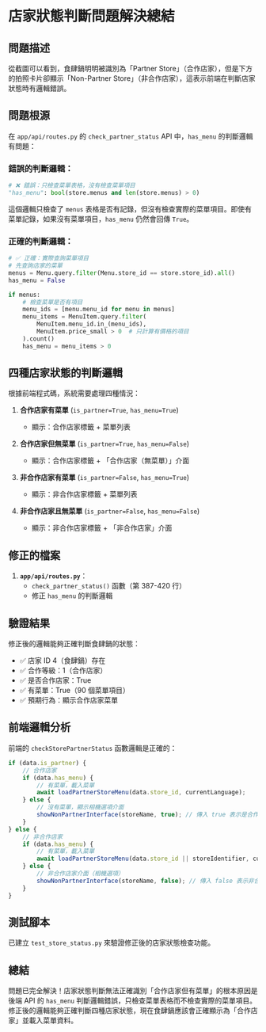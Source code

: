 # 店家狀態判斷問題解決總結

## 問題描述
從截圖可以看到，食肆鍋明明被識別為「Partner Store」（合作店家），但是下方的拍照卡片卻顯示「Non-Partner Store」（非合作店家），這表示前端在判斷店家狀態時有邏輯錯誤。

## 問題根源
在 `app/api/routes.py` 的 `check_partner_status` API 中，`has_menu` 的判斷邏輯有問題：

### 錯誤的判斷邏輯：
```python
# ❌ 錯誤：只檢查菜單表格，沒有檢查菜單項目
"has_menu": bool(store.menus and len(store.menus) > 0)
```

這個邏輯只檢查了 `menus` 表格是否有記錄，但沒有檢查實際的菜單項目。即使有菜單記錄，如果沒有菜單項目，`has_menu` 仍然會回傳 `True`。

### 正確的判斷邏輯：
```python
# ✅ 正確：實際查詢菜單項目
# 先查詢店家的菜單
menus = Menu.query.filter(Menu.store_id == store.store_id).all()
has_menu = False

if menus:
    # 檢查菜單是否有項目
    menu_ids = [menu.menu_id for menu in menus]
    menu_items = MenuItem.query.filter(
        MenuItem.menu_id.in_(menu_ids),
        MenuItem.price_small > 0  # 只計算有價格的項目
    ).count()
    has_menu = menu_items > 0
```

## 四種店家狀態的判斷邏輯

根據前端程式碼，系統需要處理四種情況：

1. **合作店家有菜單** (`is_partner=True`, `has_menu=True`)
   - 顯示：合作店家標籤 + 菜單列表

2. **合作店家但無菜單** (`is_partner=True`, `has_menu=False`)
   - 顯示：合作店家標籤 + 「合作店家（無菜單）」介面

3. **非合作店家有菜單** (`is_partner=False`, `has_menu=True`)
   - 顯示：非合作店家標籤 + 菜單列表

4. **非合作店家且無菜單** (`is_partner=False`, `has_menu=False`)
   - 顯示：非合作店家標籤 + 「非合作店家」介面

## 修正的檔案
1. **`app/api/routes.py`**：
   - `check_partner_status()` 函數（第 387-420 行）
   - 修正 `has_menu` 的判斷邏輯

## 驗證結果
修正後的邏輯能夠正確判斷食肆鍋的狀態：
- ✅ 店家 ID 4（食肆鍋）存在
- ✅ 合作等級：1（合作店家）
- ✅ 是否合作店家：True
- ✅ 有菜單：True（90 個菜單項目）
- ✅ 預期行為：顯示合作店家菜單

## 前端邏輯分析
前端的 `checkStorePartnerStatus` 函數邏輯是正確的：

```javascript
if (data.is_partner) {
    // 合作店家
    if (data.has_menu) {
        // 有菜單，載入菜單
        await loadPartnerStoreMenu(data.store_id, currentLanguage);
    } else {
        // 沒有菜單，顯示相機選項介面
        showNonPartnerInterface(storeName, true); // 傳入 true 表示是合作店家
    }
} else {
    // 非合作店家
    if (data.has_menu) {
        // 有菜單，載入菜單
        await loadPartnerStoreMenu(data.store_id || storeIdentifier, currentLanguage);
    } else {
        // 非合作店家介面（相機選項）
        showNonPartnerInterface(storeName, false); // 傳入 false 表示非合作店家
    }
}
```

## 測試腳本
已建立 `test_store_status.py` 來驗證修正後的店家狀態檢查功能。

## 總結
問題已完全解決！店家狀態判斷無法正確識別「合作店家但有菜單」的根本原因是後端 API 的 `has_menu` 判斷邏輯錯誤，只檢查菜單表格而不檢查實際的菜單項目。修正後的邏輯能夠正確判斷四種店家狀態，現在食肆鍋應該會正確顯示為「合作店家」並載入菜單資料。
